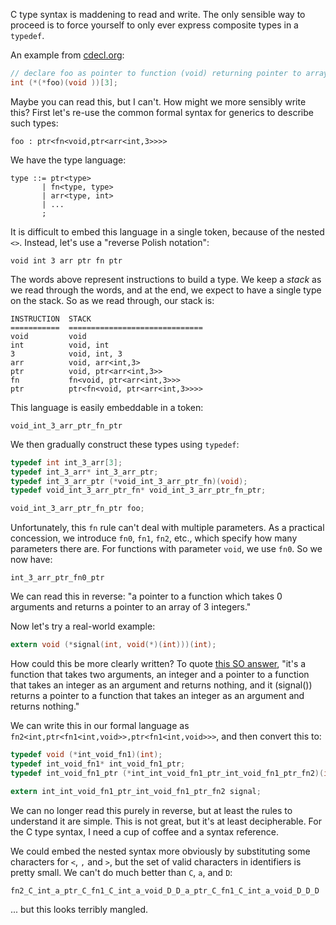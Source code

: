 C type syntax is maddening to read and write. The only sensible way to proceed is to force yourself to only ever express composite types in a `typedef`.

An example from [cdecl.org](http://cdecl.org/):

```c
// declare foo as pointer to function (void) returning pointer to array 3 of int
int (*(*foo)(void ))[3];
```

Maybe you can read this, but I can't. How might we more sensibly write this? First let's re-use the common formal syntax for generics to describe such types:

```
foo : ptr<fn<void,ptr<arr<int,3>>>>
```

We have the type language:

```
type ::= ptr<type>
       | fn<type, type>
       | arr<type, int>
       | ...
       ;
```

It is difficult to embed this language in a single token, because of the nested `<>`. Instead, let's use a "reverse Polish notation":

```
void int 3 arr ptr fn ptr
```

The words above represent instructions to build a type. We keep a *stack* as we read through the words, and at the end, we expect to have a single type on the stack. So as we read through, our stack is:

```
INSTRUCTION  STACK
===========  ==============================
void         void
int          void, int
3            void, int, 3
arr          void, arr<int,3>
ptr          void, ptr<arr<int,3>>
fn           fn<void, ptr<arr<int,3>>>
ptr          ptr<fn<void, ptr<arr<int,3>>>>
```

This language is easily embeddable in a token:

```
void_int_3_arr_ptr_fn_ptr
```

We then gradually construct these types using `typedef`:

```c
typedef int int_3_arr[3];
typedef int_3_arr* int_3_arr_ptr;
typedef int_3_arr_ptr (*void_int_3_arr_ptr_fn)(void);
typedef void_int_3_arr_ptr_fn* void_int_3_arr_ptr_fn_ptr;

void_int_3_arr_ptr_fn_ptr foo;
```

Unfortunately, this `fn` rule can't deal with multiple parameters. As a practical concession, we introduce `fn0`, `fn1`, `fn2`, etc., which specify how many parameters there are. For functions with parameter `void`, we use `fn0`. So we now have:

```
int_3_arr_ptr_fn0_ptr
```

We can read this in reverse: "a pointer to a function which takes 0 arguments and returns a pointer to an array of 3 integers."

Now let's try a real-world example:

```c
extern void (*signal(int, void(*)(int)))(int);
```

How could this be more clearly written? To quote [this SO answer](http://stackoverflow.com/a/1591492/229792), "it's a function that takes two arguments, an integer and a pointer to a function that takes an integer as an argument and returns nothing, and it (signal()) returns a pointer to a function that takes an integer as an argument and returns nothing."

We can write this in our formal language as `fn2<int,ptr<fn1<int,void>>,ptr<fn1<int,void>>>`, and then convert this to:

```c
typedef void (*int_void_fn1)(int);
typedef int_void_fn1* int_void_fn1_ptr;
typedef int_void_fn1_ptr (*int_int_void_fn1_ptr_int_void_fn1_ptr_fn2)(int, int_void_fn1_ptr);

extern int_int_void_fn1_ptr_int_void_fn1_ptr_fn2 signal;
```

We can no longer read this purely in reverse, but at least the rules to understand it are simple. This is not great, but it's at least decipherable. For the C type syntax, I need a cup of coffee and a syntax reference.

We could embed the nested syntax more obviously by substituting some characters for `<`, `,` and `>`, but the set of valid characters in identifiers is pretty small. We can't do much better than `C`, `a`, and `D`:

```
fn2_C_int_a_ptr_C_fn1_C_int_a_void_D_D_a_ptr_C_fn1_C_int_a_void_D_D_D
```

... but this looks terribly mangled.
